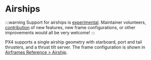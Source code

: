 # Airships

<LinkedBadge type="warning" text="Experimental" url="../airframes/#experimental-vehicles"/>

:::warning
Support for airships is [experimental](../airframes/README.md#experimental-vehicles).
Maintainer volunteers, [contribution](../contribute/README.md) of new features, new frame configurations, or other improvements would all be very welcome!
:::

PX4 supports a single airship geometry with starboard, port and tail thrusters, and a thrust tilt server.
The frame configuration is shown in [Airframes Reference > Airship](../airframes/airframe_reference.md#airship).
